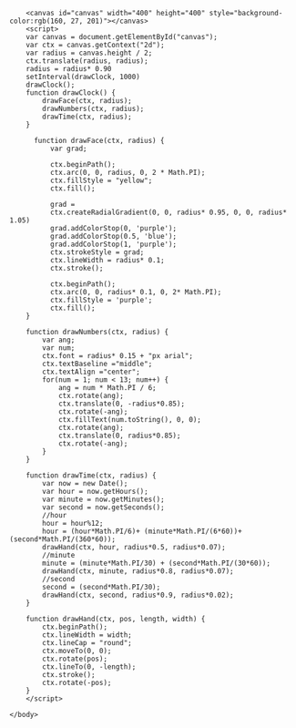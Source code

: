 <html>
    <body>

        <canvas id="canvas" width="400" height="400" style="background-color:rgb(160, 27, 201)"></canvas>
        <script>
        var canvas = document.getElementById("canvas");
        var ctx = canvas.getContext("2d");
        var radius = canvas.height / 2;
        ctx.translate(radius, radius);
        radius = radius* 0.90
        setInterval(drawClock, 1000)
        drawClock();
        function drawClock() {
            drawFace(ctx, radius);
            drawNumbers(ctx, radius);
            drawTime(ctx, radius);
        }
       
          function drawFace(ctx, radius) {
              var grad;
              
              ctx.beginPath();              
              ctx.arc(0, 0, radius, 0, 2 * Math.PI);
              ctx.fillStyle = "yellow";
              ctx.fill();

              grad =
              ctx.createRadialGradient(0, 0, radius* 0.95, 0, 0, radius* 1.05)
              grad.addColorStop(0, 'purple');
              grad.addColorStop(0.5, 'blue');
              grad.addColorStop(1, 'purple');
              ctx.strokeStyle = grad;
              ctx.lineWidth = radius* 0.1;
              ctx.stroke();

              ctx.beginPath();
              ctx.arc(0, 0, radius* 0.1, 0, 2* Math.PI);
              ctx.fillStyle = 'purple';
              ctx.fill();
        }
            
        function drawNumbers(ctx, radius) {
            var ang;
            var num;
            ctx.font = radius* 0.15 + "px arial";
            ctx.textBaseline ="middle";
            ctx.textAlign ="center";
            for(num = 1; num < 13; num++) {
                ang = num * Math.PI / 6;
                ctx.rotate(ang);
                ctx.translate(0, -radius*0.85);
                ctx.rotate(-ang);
                ctx.fillText(num.toString(), 0, 0);
                ctx.rotate(ang);
                ctx.translate(0, radius*0.85);
                ctx.rotate(-ang);
            }
        }
       
        function drawTime(ctx, radius) {
            var now = new Date();
            var hour = now.getHours();
            var minute = now.getMinutes();
            var second = now.getSeconds();
            //hour
            hour = hour%12;
            hour = (hour*Math.PI/6)+ (minute*Math.PI/(6*60))+ (second*Math.PI/(360*60));
            drawHand(ctx, hour, radius*0.5, radius*0.07);
            //minute
            minute = (minute*Math.PI/30) + (second*Math.PI/(30*60));
            drawHand(ctx, minute, radius*0.8, radius*0.07);
            //second
            second = (second*Math.PI/30);
            drawHand(ctx, second, radius*0.9, radius*0.02);
        }

        function drawHand(ctx, pos, length, width) {
            ctx.beginPath();
            ctx.lineWidth = width;
            ctx.lineCap = "round";
            ctx.moveTo(0, 0);
            ctx.rotate(pos);
            ctx.lineTo(0, -length);
            ctx.stroke();
            ctx.rotate(-pos);
        }
        </script>
        
    </body>
</html>
